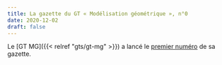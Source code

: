 ```yaml
---
title: La gazette du GT « Modélisation géométrique », n°0
date: 2020-12-02
draft: false
---
```


Le [GT MG]({{< relref "gts/gt-mg" >}}) a lancé le [premier numéro](https://gtmg.u-bourgogne.fr/wp-content/uploads/2021/07/gazette-GTMG_n0_16juillet2021.pdf) de sa gazette. 
